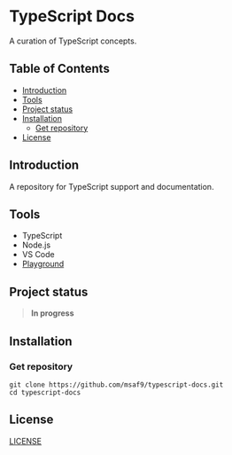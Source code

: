 <h1> TypeScript Docs </h1>
A curation of TypeScript concepts.

<h2> Table of Contents </h2>

- [Introduction](#introduction)
- [Tools](#tools)
- [Project status](#project-status)
- [Installation](#installation)
  - [Get repository](#get-repository)
- [License](#license)

## Introduction

<p>A repository for TypeScript support and documentation.</p>

## Tools

- TypeScript
- Node.js
- VS Code
- [Playground](https://www.typescriptlang.org/play)

## Project status

> **In progress**

## Installation

### Get repository

```git
git clone https://github.com/msaf9/typescript-docs.git
cd typescript-docs
```

## License

[LICENSE](LICENSE)